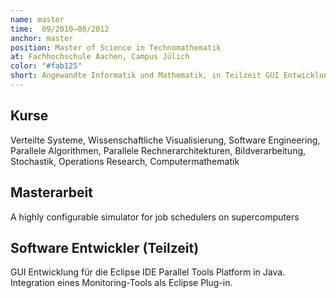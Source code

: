 ```yaml
---
name: master
time:  09/2010–08/2012
anchor: master
position: Master of Science in Technomathematik
at: Fachhochschule Aachen, Campus Jülich
color: "#fab125"
short: Angewandte Informatik und Mathematik, in Teilzeit GUI Entwicklung für die Eclipse IDE in Java
---
```


## Kurse

Verteilte Systeme, Wissenschaftliche Visualisierung, Software Engineering, Parallele Algorithmen, 
Parallele Rechnerarchitekturen, Bildverarbeitung, Stochastik,
Operations Research, Computermathematik

## Masterarbeit

A highly configurable simulator for job schedulers on supercomputers

## Software Entwickler (Teilzeit)

GUI Entwicklung für die Eclipse IDE Parallel Tools Platform in Java. 
Integration eines Monitoring-Tools als Eclipse Plug-in.